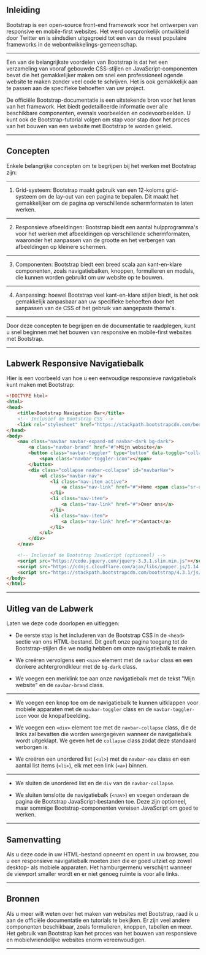 ## Inleiding

Bootstrap is een open-source front-end framework voor het ontwerpen van responsive en mobile-first websites. Het werd oorspronkelijk ontwikkeld door Twitter en is sindsdien uitgegroeid tot een van de meest populaire frameworks in de webontwikkelings-gemeenschap.

---

Een van de belangrijkste voordelen van Bootstrap is dat het een verzameling van vooraf gebouwde CSS-stijlen en JavaScript-componenten bevat die het gemakkelijker maken om snel een professioneel ogende website te maken zonder veel code te schrijven. Het is ook gemakkelijk aan te passen aan de specifieke behoeften van uw project.

De officiële Bootstrap-documentatie is een uitstekende bron voor het leren van het framework. Het biedt gedetailleerde informatie over alle beschikbare componenten, evenals voorbeelden en codevoorbeelden. U kunt ook de Bootstrap-tutorial volgen om stap voor stap door het proces van het bouwen van een website met Bootstrap te worden geleid.

---

## Concepten

Enkele belangrijke concepten om te begrijpen bij het werken met Bootstrap zijn:

---

1.  Grid-systeem: Bootstrap maakt gebruik van een 12-koloms grid-systeem om de lay-out van een pagina te bepalen. Dit maakt het gemakkelijker om de pagina op verschillende schermformaten te laten werken.
    
---

2.  Responsieve afbeeldingen: Bootstrap biedt een aantal hulpprogramma's voor het werken met afbeeldingen op verschillende schermformaten, waaronder het aanpassen van de grootte en het verbergen van afbeeldingen op kleinere schermen.
    
---

3.  Componenten: Bootstrap biedt een breed scala aan kant-en-klare componenten, zoals navigatiebalken, knoppen, formulieren en modals, die kunnen worden gebruikt om uw website op te bouwen.
    
---

4.  Aanpassing: hoewel Bootstrap veel kant-en-klare stijlen biedt, is het ook gemakkelijk aanpasbaar aan uw specifieke behoeften door het aanpassen van de CSS of het gebruik van aangepaste thema's.
    

---

Door deze concepten te begrijpen en de documentatie te raadplegen, kunt u snel beginnen met het bouwen van responsive en mobile-first websites met Bootstrap.

---

## Labwerk Responsive Navigatiebalk

Hier is een voorbeeld van hoe u een eenvoudige responsieve navigatiebalk kunt maken met Bootstrap:

```html
<!DOCTYPE html>
<html>
<head>
	<title>Bootstrap Navigation Bar</title>
	<!-- Inclusief de Bootstrap CSS -->
	<link rel="stylesheet" href="https://stackpath.bootstrapcdn.com/bootstrap/4.3.1/css/bootstrap.min.css">
</head>
<body>
	<nav class="navbar navbar-expand-md navbar-dark bg-dark">
		<a class="navbar-brand" href="#">Mijn website</a>
		<button class="navbar-toggler" type="button" data-toggle="collapse" data-target="#navbarNav" aria-controls="navbarNav" aria-expanded="false" aria-label="Toggle navigation">
			<span class="navbar-toggler-icon"></span>
		</button>
		<div class="collapse navbar-collapse" id="navbarNav">
			<ul class="navbar-nav">
				<li class="nav-item active">
					<a class="nav-link" href="#">Home <span class="sr-only">(huidige)</span></a>
				</li>
				<li class="nav-item">
					<a class="nav-link" href="#">Over ons</a>
				</li>
				<li class="nav-item">
					<a class="nav-link" href="#">Contact</a>
				</li>
			</ul>
		</div>
	</nav>

	<!-- Inclusief de Bootstrap JavaScript (optioneel) -->
	<script src="https://code.jquery.com/jquery-3.3.1.slim.min.js"></script>
	<script src="https://cdnjs.cloudflare.com/ajax/libs/popper.js/1.14.7/umd/popper.min.js"></script>
	<script src="https://stackpath.bootstrapcdn.com/bootstrap/4.3.1/js/bootstrap.min.js"></script>
</body>
</html>
```

---

## Uitleg van de Labwerk

Laten we deze code doorlopen en uitleggen:

-   De eerste stap is het includeren van de Bootstrap CSS in de `<head>` sectie van ons HTML-bestand. Dit geeft onze pagina toegang tot de Bootstrap-stijlen die we nodig hebben om onze navigatiebalk te maken.
    
-   We creëren vervolgens een `<nav>` element met de `navbar` class en een donkere achtergrondkleur met de `bg-dark` class.
    
-   We voegen een merklink toe aan onze navigatiebalk met de tekst "Mijn website" en de `navbar-brand` class.
    
---

-   We voegen een knop toe om de navigatiebalk te kunnen uitklappen voor mobiele apparaten met de `navbar-toggler` class en de `navbar-toggler-icon` voor de knopafbeelding.
    
-   We voegen een `<div>` element toe met de `navbar-collapse` class, die de links zal bevatten die worden weergegeven wanneer de navigatiebalk wordt uitgeklapt. We geven het de `collapse` class zodat deze standaard verborgen is.
    
-   We creëren een unordered list (`<ul>`) met de `navbar-nav` class en een aantal list items (`<li>`), elk met een link (`<a>`) binnen.
    
---

-   We sluiten de unordered list en de `div` van de `navbar-collapse`.
    
-   We sluiten tenslotte de navigatiebalk (`<nav>`) en voegen onderaan de pagina de Bootstrap JavaScript-bestanden toe. Deze zijn optioneel, maar sommige Bootstrap-componenten vereisen JavaScript om goed te werken.

---

## Samenvatting

Als u deze code in uw HTML-bestand opneemt en opent in uw browser, zou u een responsieve navigatiebalk moeten zien die er goed uitziet op zowel desktop- als mobiele apparaten. Het hamburgermenu verschijnt wanneer de viewport smaller wordt en er niet genoeg ruimte is voor alle links.

---

## Bronnen

Als u meer wilt weten over het maken van websites met Bootstrap, raad ik u aan de officiële documentatie en tutorials te bekijken. Er zijn veel andere componenten beschikbaar, zoals formulieren, knoppen, tabellen en meer. Het gebruik van Bootstrap kan het proces van het bouwen van responsieve en mobielvriendelijke websites enorm vereenvoudigen.

---

